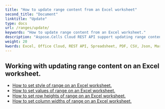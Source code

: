 ```yaml
---
title: "How to update range content from an Excel worksheet"
second_title: "Document"
linktitle: "Update"
type: docs
url: /ranges/update/
keywords: "How to update range content from an Excel worksheet."
description: "Aspose.Cells Cloud REST API support updating range content from an Excel Worksheet. SDK support kinds of development languages. They include Android, C#, Go, Java, NodeJS, Perl, PHP, Python, Ruby, and swift."
weight: 20
kwords: Excel, Office Cloud, REST API, Spreadsheet, PDF, CSV, Json, Markdown, How to update range content from an Excel worksheet
---
```


## Working with updating range content on an Excel worksheet.


- [How to set style of range on an Excel worksheet.](/cells/ranges/update/style/) 
- [How to set values of range on an Excel worksheet.](/cells/ranges/update/values/) 
- [How to set row heights of range on an Excel worksheet.](/cells/ranges/update/row-height/) 
- [How to set column widths of range on an Excel worksheet.](/cells/ranges/update/column-width/) 
